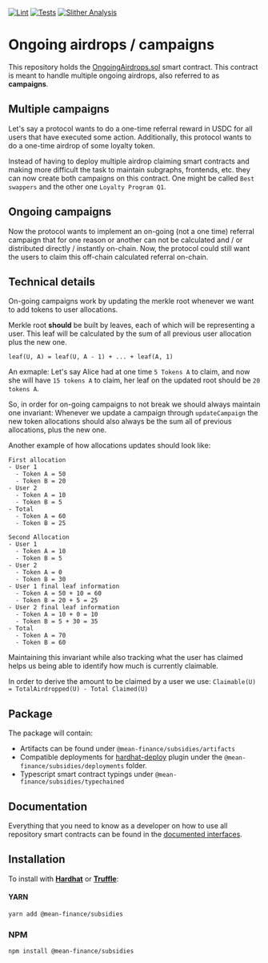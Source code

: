 [![Lint](https://github.com/Mean-Finance/subsidies/actions/workflows/lint.yml/badge.svg?branch=main)](https://github.com/Mean-Finance/subsidies/actions/workflows/lint.yml)
[![Tests](https://github.com/Mean-Finance/subsidies/actions/workflows/tests.yml/badge.svg?branch=main)](https://github.com/Mean-Finance/subsidies/actions/workflows/tests.yml)
[![Slither Analysis](https://github.com/Mean-Finance/subsidies/actions/workflows/slither.yml/badge.svg?branch=main)](https://github.com/Mean-Finance/subsidies/actions/workflows/slither.yml)

# Ongoing airdrops / campaigns

This repository holds the [OngoingAirdrops.sol](./solidity/contracts/OngoingAirdrops.sol) smart contract. This contract is meant to handle multiple ongoing airdrops, also referred to as **campaigns**.

## Multiple campaigns

Let's say a protocol wants to do a one-time referral reward in USDC for all users that have executed some action. Additionally, this protocol wants to do a one-time airdrop of some loyalty token.

Instead of having to deploy multiple airdrop claiming smart contracts and making more difficult the task to maintain subgraphs, frontends, etc. they can now create both campaigns on this contract. One might be called `Best swappers` and the other one `Loyalty Program Q1`.

## Ongoing campaigns

Now the protocol wants to implement an on-going (not a one time) referral campaign that for one reason or another can not be calculated and / or distributed directly / instantly on-chain. Now, the protocol could still want the users to claim this off-chain calculated referral on-chain.

## Technical details

On-going campaigns work by updating the merkle root whenever we want to add tokens to user allocations.

Merkle root **should** be built by leaves, each of which will be representing a user. This leaf will be calculated by the sum of all previous user allocation plus the new one.

`leaf(U, A) = leaf(U, A - 1) + ... + leaf(A, 1)`

An exmaple: Let's say Alice had at one time `5 Tokens A` to claim, and now she will have `15 tokens A` to claim, her leaf on the updated root should be `20 tokens A`.

So, in order for on-going campaigns to not break we should always maintain one invariant: Whenever we update a campaign through `updateCampaign` the new token allocations should also always be the sum all of previous allocations, plus the new one.

Another example of how allocations updates should look like:

```
First allocation
- User 1
  - Token A = 50
  - Token B = 20
- User 2
  - Token A = 10
  - Token B = 5
- Total
  - Token A = 60
  - Token B = 25

Second Allocation
- User 1
  - Token A = 10
  - Token B = 5
- User 2
  - Token A = 0
  - Token B = 30
- User 1 final leaf information
  - Token A = 50 + 10 = 60
  - Token B = 20 + 5 = 25
- User 2 final leaf information
  - Token A = 10 + 0 = 10
  - Token B = 5 + 30 = 35
- Total
  - Token A = 70
  - Token B = 60
```

Maintaining this invariant while also tracking what the user has claimed helps us being able to identify how much is currently claimable.

In order to derive the amount to be claimed by a user we use: `Claimable(U) = TotalAirdropped(U) - Total Claimed(U)`

## Package

The package will contain:

- Artifacts can be found under `@mean-finance/subsidies/artifacts`
- Compatible deployments for [hardhat-deploy](https://github.com/wighawag/hardhat-deploy) plugin under the `@mean-finance/subsidies/deployments` folder.
- Typescript smart contract typings under `@mean-finance/subsidies/typechained`

## Documentation

Everything that you need to know as a developer on how to use all repository smart contracts can be found in the [documented interfaces](./solidity/interfaces/).

## Installation

To install with [**Hardhat**](https://github.com/nomiclabs/hardhat) or [**Truffle**](https://github.com/trufflesuite/truffle):

#### YARN

```sh
yarn add @mean-finance/subsidies
```

### NPM

```sh
npm install @mean-finance/subsidies
```
